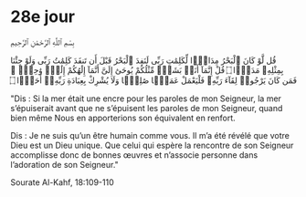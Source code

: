 # 28e jour

بِسْمِ ٱللَّٰهِ ٱلرَّحْمَٰنِ ٱلرَّحِيمِ


قُل لَّوْ كَانَ ٱلْبَحْرُ مِدَادًۭا لِّكَلِمَٰتِ رَبِّى لَنَفِدَ ٱلْبَحْرُ قَبْلَ أَن تَنفَدَ كَلِمَٰتُ رَبِّى وَلَوْ جِئْنَا بِمِثْلِهِۦ مَدَدًۭا ۝ قُلْ إِنَّمَآ أَنَا۠ بَشَرٌۭ مِّثْلُكُمْ يُوحَىٰٓ إِلَىَّ أَنَّمَآ إِلَٰهُكُمْ إِلَٰهٌۭ وَٰحِدٌۭ ۖ فَمَن كَانَ يَرْجُوا۟ لِقَآءَ رَبِّهِۦ فَلْيَعْمَلْ عَمَلًۭا صَٰلِحًۭا وَلَا يُشْرِكْ بِعِبَادَةِ رَبِّهِۦٓ أَحَدًۭا ۝  

"Dis : Si la mer était une encre pour les paroles de mon Seigneur, la mer s’épuiserait avant que ne s’épuisent les paroles de mon Seigneur, quand bien même Nous en apporterions son équivalent en renfort.

Dis : Je ne suis qu’un être humain comme vous. Il m’a été révélé que votre Dieu est un Dieu unique. Que celui qui espère la rencontre de son Seigneur accomplisse donc de bonnes œuvres et n’associe personne dans l’adoration de son Seigneur."

Sourate Al-Kahf, 18:109-110